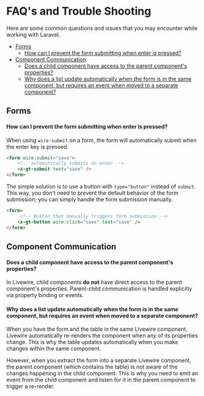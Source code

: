 # FAQ's and Trouble Shooting

Here are some common questions and issues that you may encounter while working with Laravel.

- [Forms](#forms)
    - [How can I prevent the form submitting when enter is pressed?](#how-can-i-prevent-the-form-submitting-when-enter-is-pressed)
- [Component Communication](#component-communication)
    - [Does a child component have access to the parent component's properties?](#does-a-child-component-have-access-to-the-parent-components-properties)
    - [Why does a list update automatically when the form is in the same component, but requires an event when moved to a separate component?](#why-does-a-list-update-automatically-when-the-form-is-in-the-same-component-but-requires-an-event-when-moved-to-a-separate-component)

## Forms

#### <question>How can I prevent the form submitting when enter is pressed?</question>

When using `wire:submit` on a form, the form will automatically submit when the enter key is
pressed. 

```html
<form wire:submit="save">
    <!-- automatically submits on enter -->
    <x-gt-submit text="save" />
</form>
```

The simple solution is to use a button with `type="button"` instead of `submit`. This way, you don't
need to prevent the default behavior of the form submission; you can simply handle the form
submission manually.

```html
<form>
     <!-- Button that manually triggers form submission -->
    <x-gt-button wire:click="save" text="save" />
</form>
```


## Component Communication

#### <question>Does a child component have access to the parent component's properties?</question>

In Livewire, child components **do not** have direct access to the parent component's properties.
Parent-child communication is handled explicitly via property binding or events.

#### <question>Why does a list update automatically when the form is in the same component, but requires an event when moved to a separate component?</question>

When you have the form and the table in the same Livewire component, Livewire automatically
re-renders the component when any of its properties change. This is why the table updates
automatically when you make changes within the same component.

However, when you extract the form into a separate Livewire component, the parent component (which
contains the table) is not aware of the changes happening in the child component. This is why you
need to emit an event from the child component and listen for it in the parent component to trigger
a re-render.
